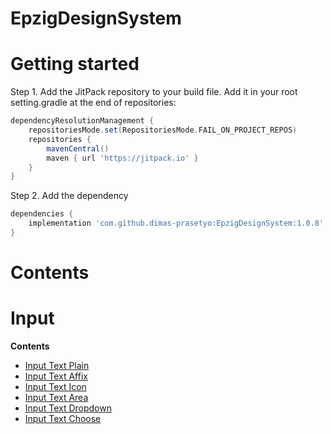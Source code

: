 # EpzigDesignSystem

# Getting started
Step 1. Add the JitPack repository to your build file. Add it in your root setting.gradle at the end of repositories:
```gradle
dependencyResolutionManagement {
    repositoriesMode.set(RepositoriesMode.FAIL_ON_PROJECT_REPOS)
    repositories {
        mavenCentral()
        maven { url 'https://jitpack.io' }
    }
}
```
Step 2. Add the dependency
```gradle
dependencies {
    implementation 'com.github.dimas-prasetyo:EpzigDesignSystem:1.0.8'
}
```

# Contents
# Input
**Contents**

*   [Input Text Plain](#input-text-plain)
*   [Input Text Affix](#input-text-affix)
*   [Input Text Icon](#input-text-icon)
*   [Input Text Area](#input-text-area)
*   [Input Text Dropdown](#input-text-dropdown)
*   [Input Text Choose](#input-text-choose)
